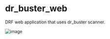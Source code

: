# dr_buster_web
DRF web application that uses dr_buster scanner.


![image](https://user-images.githubusercontent.com/35850075/231911652-ed9886f1-aa96-408d-9995-663e6854fcd3.png)
